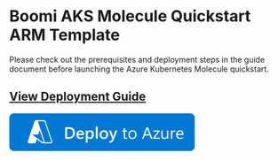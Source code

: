 # Boomi AKS Molecule Quickstart ARM Template

Please check out the prerequisites and deployment steps in the guide document before launching the Azure Kubernetes Molecule quickstart.

## [View Deployment Guide](https://docs.google.com/viewer?url=https://github.com/OfficialBoomi/azure-kubernetes-molecule-quickstart/files/9269197/Azure.Kubernetes.Molecule.Quickstart.-.Deployment.Guide.pdf?target="_blank")

[![Deploy To Azure](https://raw.githubusercontent.com/Azure/azure-quickstart-templates/master/1-CONTRIBUTION-GUIDE/images/deploytoazure.svg?sanitize=true)](https://portal.azure.com/#create/Microsoft.Template/uri/https%3A%2F%2Fraw.githubusercontent.com%2FOfficialBoomi%2Fazure-kubernetes-molecule-quickstart%2Fmain%2FmainTemplate.json/createUIDefinitionUri/https%3A%2F%2Fraw.githubusercontent.com%2FOfficialBoomi%2Fazure-kubernetes-molecule-quickstart%2Fmain%2FcreateUiDefinition.json)